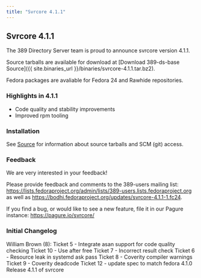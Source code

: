 ```yaml
---
title: "Svrcore 4.1.1"
---
```

Svrcore 4.1.1
-------------

The 389 Directory Server team is proud to announce svrcore version 4.1.1.

Source tarballs are available for download at [Download 389-ds-base Source]({{ site.binaries_url }}/binaries/svrcore-4.1.1.tar.bz2).

Fedora packages are avaliable for Fedora 24 and Rawhide repositories.

### Highlights in 4.1.1

- Code quality and stability improvements
- Improved rpm tooling

### Installation

See [Source](../development/source.html) for information about source tarballs and SCM (git) access.

### Feedback

We are very interested in your feedback!

Please provide feedback and comments to the 389-users mailing list: <https://lists.fedoraproject.org/admin/lists/389-users.lists.fedoraproject.org> as well as <https://bodhi.fedoraproject.org/updates/svrcore-4.1.1-1.fc24>.

If you find a bug, or would like to see a new feature, file it in our Pagure instance: <https://pagure.io/svrcore/>

### Initial Changelog

William Brown (8):
      Ticket 5 - Integrate asan support for code quality checking
      Ticket 10 - Use after free
      Ticket 7 - Incorrect result check
      Ticket 6 - Resource leak in systemd ask pass
      Ticket 8 - Coverity compiler warnings
      Ticket 9 - Coverity deadcode
      Ticket 12 - update spec to match fedora 4.1.0
      Release 4.1.1 of svrcore

